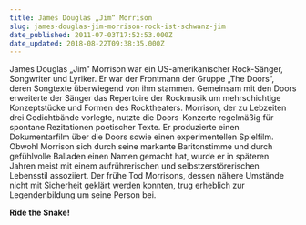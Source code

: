 ```yaml
---
title: James Douglas „Jim“ Morrison
slug: james-douglas-jim-morrison-rock-ist-schwanz-jim
date_published: 2011-07-03T17:52:53.000Z
date_updated: 2018-08-22T09:38:35.000Z
---
```


James Douglas „Jim“ Morrison war ein US-amerikanischer Rock-Sänger, Songwriter und Lyriker. Er war der Frontmann der Gruppe „The Doors“, deren Songtexte überwiegend von ihm stammen. Gemeinsam mit den Doors erweiterte der Sänger das Repertoire der Rockmusik um mehrschichtige Konzeptstücke und Formen des Rocktheaters. Morrison, der zu Lebzeiten drei Gedichtbände vorlegte, nutzte die Doors-Konzerte regelmäßig für spontane Rezitationen poetischer Texte. Er produzierte einen Dokumentarfilm über die Doors sowie einen experimentellen Spielfilm. Obwohl Morrison sich durch seine markante Baritonstimme und durch gefühlvolle Balladen einen Namen gemacht hat, wurde er in späteren Jahren meist mit einem aufrührerischen und selbstzerstörerischen Lebensstil assoziiert. Der frühe Tod Morrisons, dessen nähere Umstände nicht mit Sicherheit geklärt werden konnten, trug erheblich zur Legendenbildung um seine Person bei.

**Ride the Snake!**
